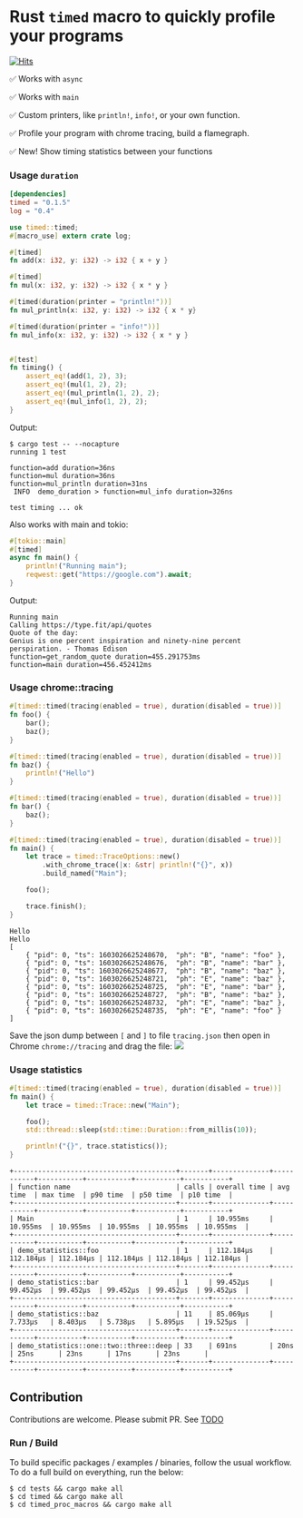 # Rust `timed` macro to quickly profile your programs
[![Hits](https://hits.seeyoufarm.com/api/count/incr/badge.svg?url=https%3A%2F%2Fgithub.com%2Fy2kappa%2Ftimed&count_bg=%2379C83D&title_bg=%23555555&icon=&icon_color=%23E7E7E7&title=PAGE+VIEWS&edge_flat=false)](https://hits.seeyoufarm.com)

✅ Works with `async`

✅ Works with `main`

✅ Custom printers, like `println!`, `info!`, or your own function.

✅ Profile your program with chrome tracing, build a flamegraph.

✅ New! Show timing statistics between your functions

### Usage `duration`

```toml
[dependencies]
timed = "0.1.5"
log = "0.4"
```

```rust
use timed::timed;
#[macro_use] extern crate log;

#[timed]
fn add(x: i32, y: i32) -> i32 { x + y }

#[timed]
fn mul(x: i32, y: i32) -> i32 { x * y }

#[timed(duration(printer = "println!"))]
fn mul_println(x: i32, y: i32) -> i32 { x * y}

#[timed(duration(printer = "info!"))]
fn mul_info(x: i32, y: i32) -> i32 { x * y }


#[test]
fn timing() {
    assert_eq!(add(1, 2), 3);
    assert_eq!(mul(1, 2), 2);
    assert_eq!(mul_println(1, 2), 2);
    assert_eq!(mul_info(1, 2), 2);
}
```


Output:

```
$ cargo test -- --nocapture
running 1 test

function=add duration=36ns
function=mul duration=36ns
function=mul_println duration=31ns
 INFO  demo_duration > function=mul_info duration=326ns

test timing ... ok
```

Also works with main and tokio:

```rust
#[tokio::main]
#[timed]
async fn main() {
    println!("Running main");
    reqwest::get("https://google.com").await;
}
```

Output:

```
Running main
Calling https://type.fit/api/quotes
Quote of the day:
Genius is one percent inspiration and ninety-nine percent perspiration. - Thomas Edison
function=get_random_quote duration=455.291753ms
function=main duration=456.452412ms
```

### Usage chrome::tracing

```rust
#[timed::timed(tracing(enabled = true), duration(disabled = true))]
fn foo() {
    bar();
    baz();
}

#[timed::timed(tracing(enabled = true), duration(disabled = true))]
fn baz() {
    println!("Hello")
}

#[timed::timed(tracing(enabled = true), duration(disabled = true))]
fn bar() {
    baz();
}

#[timed::timed(tracing(enabled = true), duration(disabled = true))]
fn main() {
    let trace = timed::TraceOptions::new()
        .with_chrome_trace(|x: &str| println!("{}", x))
        .build_named("Main");

    foo();

    trace.finish();
}

```

```shell script
Hello
Hello
[
    { "pid": 0, "ts": 1603026625248670,  "ph": "B", "name": "foo" },
    { "pid": 0, "ts": 1603026625248676,  "ph": "B", "name": "bar" },
    { "pid": 0, "ts": 1603026625248677,  "ph": "B", "name": "baz" },
    { "pid": 0, "ts": 1603026625248721,  "ph": "E", "name": "baz" },
    { "pid": 0, "ts": 1603026625248725,  "ph": "E", "name": "bar" },
    { "pid": 0, "ts": 1603026625248727,  "ph": "B", "name": "baz" },
    { "pid": 0, "ts": 1603026625248732,  "ph": "E", "name": "baz" },
    { "pid": 0, "ts": 1603026625248735,  "ph": "E", "name": "foo" }
]

```

Save the json dump between `[` and `]` to file `tracing.json` then open in Chrome `chrome://tracing` and drag the file:
<img src="docs/tracing_demo.png" />

### Usage statistics

```rust
#[timed::timed(tracing(enabled = true), duration(disabled = true))]
fn main() {
    let trace = timed::Trace::new("Main");

    foo();
    std::thread::sleep(std::time::Duration::from_millis(10));

    println!("{}", trace.statistics());
}
```

```shell script
+----------------------------------------+-------+--------------+-----------+-----------+-----------+-----------+-----------+
| function name                          | calls | overall time | avg time  | max time  | p90 time  | p50 time  | p10 time  |
+----------------------------------------+-------+--------------+-----------+-----------+-----------+-----------+-----------+
| Main                                   | 1     | 10.955ms     | 10.955ms  | 10.955ms  | 10.955ms  | 10.955ms  | 10.955ms  |
+----------------------------------------+-------+--------------+-----------+-----------+-----------+-----------+-----------+
| demo_statistics::foo                   | 1     | 112.184µs    | 112.184µs | 112.184µs | 112.184µs | 112.184µs | 112.184µs |
+----------------------------------------+-------+--------------+-----------+-----------+-----------+-----------+-----------+
| demo_statistics::bar                   | 1     | 99.452µs     | 99.452µs  | 99.452µs  | 99.452µs  | 99.452µs  | 99.452µs  |
+----------------------------------------+-------+--------------+-----------+-----------+-----------+-----------+-----------+
| demo_statistics::baz                   | 11    | 85.069µs     | 7.733µs   | 8.403µs   | 5.738µs   | 5.895µs   | 19.525µs  |
+----------------------------------------+-------+--------------+-----------+-----------+-----------+-----------+-----------+
| demo_statistics::one::two::three::deep | 33    | 691ns        | 20ns      | 25ns      | 23ns      | 17ns      | 23ns      |
+----------------------------------------+-------+--------------+-----------+-----------+-----------+-----------+-----------+
```

## Contribution
Contributions are welcome. Please submit PR.
See [TODO](TODO.md)

### Run / Build

To build specific packages / examples / binaries, follow the usual workflow. To do a full build on everything, run the below:

```shell script
$ cd tests && cargo make all
$ cd timed && cargo make all
$ cd timed_proc_macros && cargo make all
```
